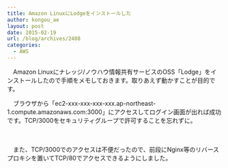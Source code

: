 ```yaml
---
title: Amazon LinuxにLodgeをインストールした
author: kongou_ae
layout: post
date: 2015-02-19
url: /blog/archives/2408
categories:
  - AWS
---
```

　Amazon Linuxにナレッジ/ノウハウ情報共有サービスのOSS「Lodge」をインストールしたので手順をメモしておきます。取りあえず動かすことが目的です。

<script src="https://gist.github.com/kongou-ae/2df0e742ff0590781189.js"></script>

　ブラウザから「ec2-xxx-xxx-xxx-xxx.ap-northeast-1.compute.amazonaws.com:3000」にアクセスしてログイン画面が出れば成功です。TCP/3000をセキュリティグループで許可することを忘れずに。

　

　また、TCP/3000でのアクセスは不便だったので、前段にNginx等のリバースプロキシを置いてTCP/80でアクセスできるようにしました。
